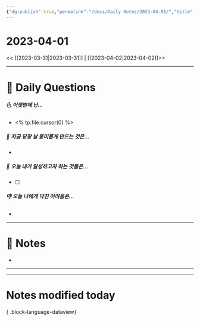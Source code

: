 ```yaml
---
{"dg-publish":true,"permalink":"/docs/Daily Notes/2023-04-01/","title":"2023-04-01","tags":[" DailyNote "]}
---
```



# 2023-04-01

<< [[2023-03-31\|2023-03-31]] | [[2023-04-02\|2023-04-02]]>>

---

# 📅 Daily Questions

##### 🌜 어젯밤에 난...

- <% tp.file.cursor(0) %>

##### 🙌 지금 당장 날 흥미롭게 만드는 것은...

- 

##### 🚀 오늘 내가 달성하고자 하는 것들은...

- [ ] 

##### 👎 오늘 나에게 닥친 어려움은...

- 

---

# 📝 Notes

- 

___



---

# Notes modified today


{ .block-language-dataview}

